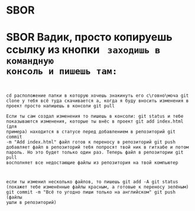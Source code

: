 # SBOR
# SBOR Вадик, просто копируешь ссылку из кнопки <code> заходишь в командную консоль и пишешь там:
cd расположение папки в которую хочешь знакинуть его 
c\говно\моча git clone у тебя всё туда скачивается 
а, когда я буду вносить изменения в проект просто напишешь в консоли git pull  
Если ты сам создал изменения то пишешь в консоли:
git status и тебе показываются изменения, которые ты внёс в проект
git add index.html (для примера) находится в статусе перед добавлением в репозиторий
git commit -m "Add index.html" файл готов к переносу в репозиторий
git push добавляет файл в репозиторий
тебя попросят твой ник в гитхабе и потом пароль. Но это будет только один раз.
Теперь файл в репозитории
git pull восполняет все недостающие файлы из репозитория на твой компьютер

если ты изменил несколько файлов, то пишешь
git add -A 
git status (покажет тебе изменённые файлы красным, а готовые к переносу зелёным)
git commit -m "Всё то угодно пиши только на английском"
git push (файлы ушли в репозиторий)
